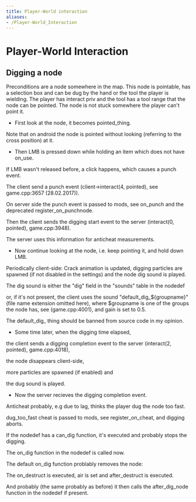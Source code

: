 ```yaml
---
title: Player-World interaction
aliases:
- /Player-World_Interaction
---
```


# Player-World Interaction

Digging a node
--------------

Preconditions are a node somewhere in the map.
This node is pointable, has a selection box and can be dug by the hand or the tool the player is wielding.
The player has interact priv and the tool has a tool range that the node can be pointed.
The node is not stuck somewhere the player can't point it.

*   First look at the node, it becomes pointed\_thing.

Note that on android the node is pointed without looking (referring to the cross position) at it.

*   Then LMB is pressed down while holding an item which does not have on\_use.

If LMB wasn't released before, a click happens, which causes a punch event.

The client send a punch event (client->interact(4, pointed), see game.cpp:3657 (28.02.2017)).

On server side the punch event is passed to mods, see on\_punch and the deprecated register\_on\_punchnode.

Then the client sends the digging start event to the server (interact(0, pointed), game.cpp:3948).

The server uses this information for anticheat measurements.

*   Now continue looking at the node, i.e. keep pointing it, and hold down LMB.

Periodically client-side: Crack animation is updated, digging particles are spawned (if not disabled in the settings) and the node dig sound is played.

The dig sound is either the "dig" field in the "sounds" table in the nodedef

or, if it's not present, the client uses the sound "default\_dig\_${groupname}" (file name extension omitted here), where $groupname is one of the groups the node has, see (game.cpp:4001), and gain is set to 0.5.

The default\_dig\_ thing should be banned from source code in my opinion.

*   Some time later, when the digging time elapsed,

the client sends a digging completion event to the server (interact(2, pointed), game.cpp:4018),

the node disappears client-side,

more particles are spawned (if enabled) and

the dug sound is played.

*   Now the server recieves the digging completion event.

Anticheat probably, e.g due to lag, thinks the player dug the node too fast.

dug\_too\_fast cheat is passed to mods, see register\_on\_cheat, and digging aborts.

If the nodedef has a can\_dig function, it's executed and probably stops the digging.

The on\_dig function in the nodedef is called now.

The default on\_dig function problably removes the node:

The on\_destruct is executed, air is set and after\_destruct is executed.

And probably (the same probably as before) it then calls the after\_dig\_node function in the nodedef if present.